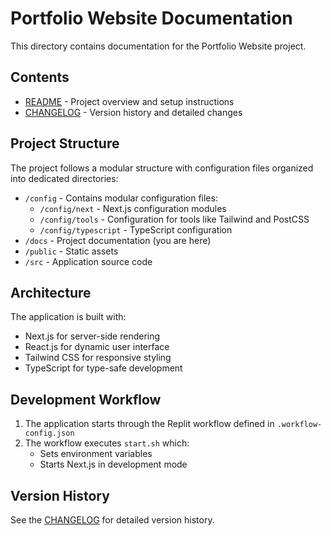 # Portfolio Website Documentation

This directory contains documentation for the Portfolio Website project.

## Contents

- [README](./README.md) - Project overview and setup instructions
- [CHANGELOG](./CHANGELOG.md) - Version history and detailed changes

## Project Structure

The project follows a modular structure with configuration files organized into dedicated directories:

- `/config` - Contains modular configuration files:
  - `/config/next` - Next.js configuration modules
  - `/config/tools` - Configuration for tools like Tailwind and PostCSS
  - `/config/typescript` - TypeScript configuration
- `/docs` - Project documentation (you are here)
- `/public` - Static assets
- `/src` - Application source code

## Architecture

The application is built with:
- Next.js for server-side rendering
- React.js for dynamic user interface
- Tailwind CSS for responsive styling
- TypeScript for type-safe development

## Development Workflow

1. The application starts through the Replit workflow defined in `.workflow-config.json`
2. The workflow executes `start.sh` which:
   - Sets environment variables
   - Starts Next.js in development mode

## Version History

See the [CHANGELOG](./CHANGELOG.md) for detailed version history.
